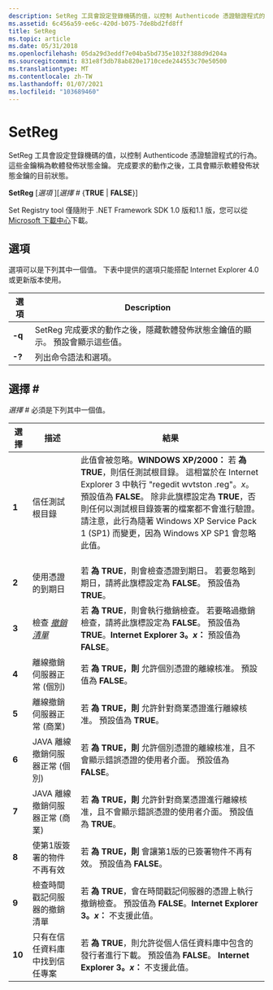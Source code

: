 ```yaml
---
description: SetReg 工具會設定登錄機碼的值，以控制 Authenticode 憑證驗證程式的行為。
ms.assetid: 6c456a59-ee6c-420d-b075-7de8bd2fd8ff
title: SetReg
ms.topic: article
ms.date: 05/31/2018
ms.openlocfilehash: 05da29d3eddf7e04ba5bd735e1032f388d9d204a
ms.sourcegitcommit: 831e8f3db78ab820e1710cede244553c70e50500
ms.translationtype: MT
ms.contentlocale: zh-TW
ms.lasthandoff: 01/07/2021
ms.locfileid: "103689460"
---
```

# <a name="setreg"></a>SetReg

SetReg 工具會設定登錄機碼的值，以控制 Authenticode 憑證驗證程式的行為。 這些金鑰稱為軟體發佈狀態金鑰。 完成要求的動作之後，工具會顯示軟體發佈狀態金鑰的目前狀態。

**SetReg** \[*選項* \]\[*選擇 \#* {**TRUE** \| **FALSE**}\]

Set Registry tool 僅隨附于 .NET Framework SDK 1.0 版和1.1 版，您可以從 [Microsoft 下載中心](https://www.microsoft.com/download/details.aspx?id=16217)下載。

## <a name="options"></a>選項

選項可以是下列其中一個值。 下表中提供的選項只能搭配 Internet Explorer 4.0 或更新版本使用。



| 選項 | Description                                                                                                                                            |
|--------|--------------------------------------------------------------------------------------------------------------------------------------------------------|
| **-q** | SetReg 完成要求的動作之後，隱藏軟體發佈狀態金鑰值的顯示。 預設會顯示這些值。 |
| **-?** | 列出命令語法和選項。                                                                                                                       |



 

## <a name="choice-"></a>選擇 \#

*選擇 \#* 必須是下列其中一個值。



| 選擇 | 描述                                                                                                                       | 結果                                                                                                                                                                                                                                                                                                                                                                                                                                      |
|--------|-----------------------------------------------------------------------------------------------------------------------------------|---------------------------------------------------------------------------------------------------------------------------------------------------------------------------------------------------------------------------------------------------------------------------------------------------------------------------------------------------------------------------------------------------------------------------------------------|
| **1**  | 信任測試根目錄                                                                                                               | 此值會被忽略。**WINDOWS XP/2000：** 若 **為 TRUE**，則信任測試根目錄。 這相當於在 Internet Explorer 3 中執行 "regedit wvtston .reg"。*x*。<br/> 預設值為 **FALSE**。 除非此旗標設定為 **TRUE**，否則任何以測試根目錄簽署的檔案都不會進行驗證。 請注意，此行為隨著 Windows XP Service Pack 1 (SP1) 而變更，因為 Windows XP SP1 會忽略此值。<br/> <br/> |
| **2**  | 使用憑證的到期日                                                                                               | 若 **為 TRUE**，則會檢查憑證到期日。 若要忽略到期日，請將此旗標設定為 **FALSE**。 預設值為 **TRUE**。                                                                                                                                                                                                                                                                                                       |
| **3**  | 檢查 [*撤銷清單*](../secgloss/c-gly.md) | 若 **為 TRUE**，則會執行撤銷檢查。 若要略過撤銷檢查，請將此旗標設定為 **FALSE**。 預設值為 **TRUE**。**Internet Explorer 3。*x*：** 預設值為 **FALSE**。<br/>                                                                                                                                                                                                                                               |
| **4**  | 離線撤銷伺服器正常 (個別) <br/>                                                                              | 若 **為 TRUE，則** 允許個別憑證的離線核准。 預設值為 **FALSE**。                                                                                                                                                                                                                                                                                                                                                 |
| **5**  | 離線撤銷伺服器正常 (商業) <br/>                                                                              | 若 **為 TRUE，則** 允許針對商業憑證進行離線核准。 預設值為 **TRUE**。                                                                                                                                                                                                                                                                                                                                                  |
| **6**  | JAVA 離線撤銷伺服器正常 (個別) <br/>                                                                         | 若 **為 TRUE，則** 允許個別憑證的離線核准，且不會顯示錯誤憑證的使用者介面。 預設值為 **FALSE**。                                                                                                                                                                                                                                                                                    |
| **7**  | JAVA 離線撤銷伺服器正常 (商業) <br/>                                                                         | 若 **為 TRUE，則** 允許針對商業憑證進行離線核准，且不會顯示錯誤憑證的使用者介面。 預設值為 **TRUE**。                                                                                                                                                                                                                                                                                     |
| **8**  | 使第1版簽署的物件不再有效                                                                                     | 若 **為 TRUE，則** 會讓第1版的已簽署物件不再有效。 預設值為 **FALSE**。                                                                                                                                                                                                                                                                                                                                                      |
| **9**  | 檢查時間戳記伺服器的撤銷清單                                                                                | 若 **為 TRUE**，會在時間戳記伺服器的憑證上執行撤銷檢查。 預設值為 **FALSE**。**Internet Explorer 3。*x*：** 不支援此值。<br/>                                                                                                                                                                                                                                                            |
| **10** | 只有在信任資料庫中找到信任專案                                                                                      | 若 **為 TRUE**，則允許從個人信任資料庫中包含的發行者進行下載。 預設值為 **FALSE**。 **Internet Explorer 3。*x*：** 不支援此值。<br/>                                                                                                                                                                                                                                             |



 

 

 
